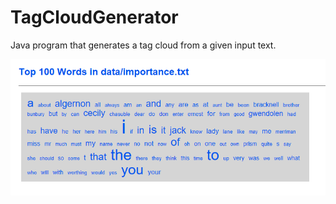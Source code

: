 # TagCloudGenerator
Java program that generates a tag cloud from a given input text.

<img src="TagCloud.PNG">
